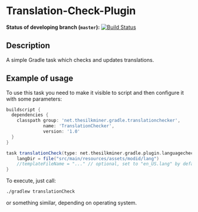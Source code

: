 # Translation-Check-Plugin
**Status of developing branch (`master`):** [![Build Status](https://travis-ci.org/TheSilkMiner/Translation-Check-Plugin.svg?branch=master)](https://travis-ci.org/TheSilkMiner/Translation-Check-Plugin)

## Description
A simple Gradle task which checks and updates translations.

## Example of usage

To use this task you need to make it visible to script and then configure it with some parameters:

```gradle
buildscript {
  dependencies {
    classpath group: 'net.thesilkminer.gradle.translationchecker',
              name: 'TranslationChecker',
              version: '1.0'
  }
}

task translationCheck(type: net.thesilkminer.gradle.plugin.languagechecker.TranslationCheckTask) {
    langDir = file("src/main/resources/assets/modid/lang")
    //templateFileName = "..." // optional, set to "en_US.lang" by default
}
```

To execute, just call:
```bash
./gradlew translationCheck
```
or something similar, depending on operating system.
